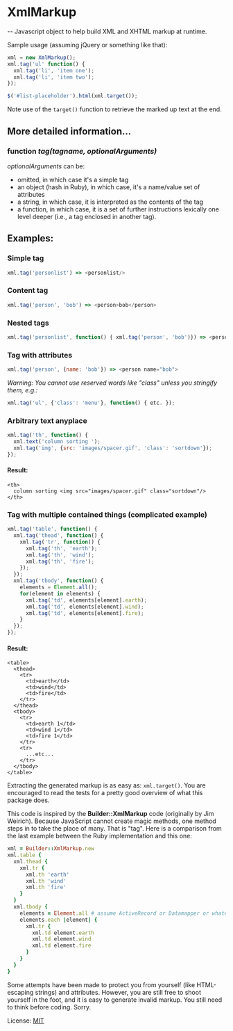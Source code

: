 # XmlMarkup

-- Javascript object to help build XML and XHTML markup at runtime.

Sample usage (assuming jQuery or something like that):

```javascript
xml = new XmlMarkup();
xml.tag('ul' function() {
  xml.tag('li', 'item one');
  xml.tag('li', 'item two');
});

$('#list-placeholder').html(xml.target());
```

Note use of the `target()` function to retrieve the marked up text at the end.

## More detailed information...

### function *tag(tagname, optionalArguments)*

*optionalArguments* can be:

- omitted, in which case it's a simple tag
- an object (hash in Ruby), in which case, it's a name/value set of attributes
- a string, in which case, it is interpreted as the contents of the tag
- a function, in which case, it is a set of further instructions lexically
  one level deeper (i.e., a tag enclosed in another tag).

## Examples:

### Simple tag

```javascript
xml.tag('personlist') => <personlist/>
```

### Content tag

```javascript
xml.tag('person', 'bob') => <person>bob</person>
```

### Nested tags

```javascript
xml.tag('personlist', function() { xml.tag('person', 'bob')}) => <personlist><person>bob</person></personlist>
```

### Tag with attributes

```javascript
xml.tag('person', {name: 'bob'}) => <person name="bob">
```

*Warning: You cannot use reserved words like "class" unless you stringify them, e.g.:*

```javascript
xml.tag('ul', {'class': 'menu'}, function() { etc. });
```

### Arbitrary text anyplace

```javascript
xml.tag('th', function() {
  xml.text('column sorting ');
  xml.tag('img', {src: 'images/spacer.gif', 'class': 'sortdown'});
});
```

#### Result:

	<th>
	  column sorting <img src="images/spacer.gif" class="sortdown"/>
	</th>

### Tag with multiple contained things (complicated example)

```javascript
xml.tag('table', function() {
  xml.tag('thead', function() {
    xml.tag('tr', function() {
      xml.tag('th', 'earth');
      xml.tag('th', 'wind');
      xml.tag('th', 'fire');
    });
  });
  xml.tag('tbody', function() {
    elements = Element.all();
    for(element in elements) {
      xml.tag('td', elements[element].earth);
      xml.tag('td', elements[element].wind);
      xml.tag('td', elements[element].fire);
    }
  });
});
```

#### Result:

	<table>
	  <thead>
	    <tr>
	      <td>earth</td>
	      <td>wind</td>
	      <td>fire</td>
	    </tr>
	  </thead>
	  <tbody>
	    <tr>
	      <td>earth 1</td>
	      <td>wind 1</td>
	      <td>fire 1</td>
	    </tr>
	    <tr>
	      ...etc...
	    </tr>
	  </tbody>
	</table>

Extracting the generated markup is as easy as: `xml.target()`.
You are encouraged to read the tests for a pretty good overview
of what this package does.

This code is inspired by the **Builder::XmlMarkup** code (originally
by Jim Weirich). Because JavaScript cannot create magic methods,
one method steps in to take the place of many. That is "tag".
Here is a comparison from the last example between the Ruby
implementation and this one:

```ruby
xml = Builder::XmlMarkup.new
xml.table {
  xml.thead {
    xml.tr {
      xml.th 'earth'
      xml.th 'wind'
      xml.th 'fire'
    }
  }
  xml.tbody {
    elements = Element.all # assume ActiveRecord or Datamapper or whatever model "Element"
    elements.each |element| {
      xml.tr {
        xml.td element.earth
        xml.td element.wind
        xml.td element.fire
      }
    }
  }
}
```

Some attempts have been made to protect you from yourself (like HTML-escaping strings)
and attributes. However, you are still free to shoot yourself in the foot, and it is
easy to generate invalid markup. You still need to think before coding. Sorry.

License: [MIT](http://www.opensource.org/licenses/mit-license.html)
